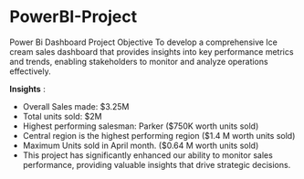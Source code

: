 # PowerBI-Project
Power Bi Dashboard Project Objective To develop a comprehensive Ice cream sales dashboard that provides insights into key performance metrics and trends, enabling stakeholders to monitor and analyze operations effectively.

__Insights__ : 

* Overall Sales made: $3.25M
* Total units sold: $2M
* Highest performing salesman: Parker ($750K worth units sold)
* Central region is the highest performing region ($1.4 M worth units sold)
* Maximum Units sold in April month. ($0.64 M worth units sold)
* This project has significantly enhanced our ability to monitor sales performance, providing valuable insights that drive strategic decisions.
